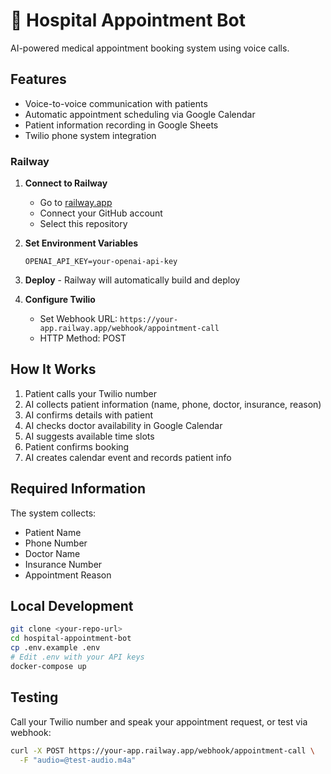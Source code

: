# 🏥 Hospital Appointment Bot

AI-powered medical appointment booking system using voice calls.

## Features

- Voice-to-voice communication with patients
- Automatic appointment scheduling via Google Calendar
- Patient information recording in Google Sheets
- Twilio phone system integration

### Railway 

1. **Connect to Railway**
   - Go to [railway.app](https://railway.app)
   - Connect your GitHub account
   - Select this repository

2. **Set Environment Variables**
   ```
   OPENAI_API_KEY=your-openai-api-key
   ```

3. **Deploy** - Railway will automatically build and deploy

4. **Configure Twilio**
   - Set Webhook URL: `https://your-app.railway.app/webhook/appointment-call`
   - HTTP Method: POST

## How It Works

1. Patient calls your Twilio number
2. AI collects patient information (name, phone, doctor, insurance, reason)
3. AI confirms details with patient
4. AI checks doctor availability in Google Calendar
5. AI suggests available time slots
6. Patient confirms booking
7. AI creates calendar event and records patient info

## Required Information

The system collects:
- Patient Name
- Phone Number
- Doctor Name  
- Insurance Number
- Appointment Reason

## Local Development

```bash
git clone <your-repo-url>
cd hospital-appointment-bot
cp .env.example .env
# Edit .env with your API keys
docker-compose up
```

## Testing

Call your Twilio number and speak your appointment request, or test via webhook:

```bash
curl -X POST https://your-app.railway.app/webhook/appointment-call \
  -F "audio=@test-audio.m4a"
```
